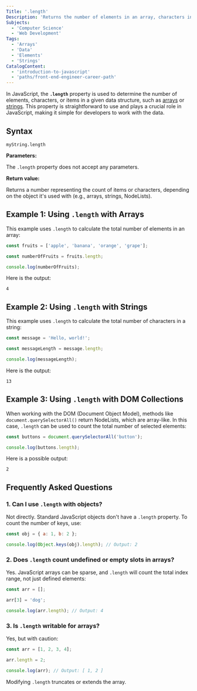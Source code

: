```yaml
---
Title: '.length'
Description: 'Returns the number of elements in an array, characters in a string, or items in array-like objects such as NodeLists.'
Subjects:
  - 'Computer Science'
  - 'Web Development'
Tags:
  - 'Arrays'
  - 'Data'
  - 'Elements'
  - 'Strings'
CatalogContent:
  - 'introduction-to-javascript'
  - 'paths/front-end-engineer-career-path'
---
```


In JavaScript, the **`.length`** property is used to determine the number of elements, characters, or items in a given data structure, such as [arrays](https://www.codecademy.com/resources/docs/javascript/arrays) or [strings](https://www.codecademy.com/resources/docs/javascript/strings). This property is straightforward to use and plays a crucial role in JavaScript, making it simple for developers to work with the data.

## Syntax

```pseudo
myString.length
```

**Parameters:**

The `.length` property does not accept any parameters.

**Return value:**

Returns a number representing the count of items or characters, depending on the object it's used with (e.g., arrays, strings, NodeLists).

## Example 1: Using `.length` with Arrays

This example uses `.length` to calculate the total number of elements in an array:

```js
const fruits = ['apple', 'banana', 'orange', 'grape'];

const numberOfFruits = fruits.length;

console.log(numberOfFruits);
```

Here is the output:

```shell
4
```

## Example 2: Using `.length` with Strings

This example uses `.length` to calculate the total number of characters in a string:

```js
const message = 'Hello, world!';

const messageLength = message.length;

console.log(messageLength);
```

Here is the output:

```shell
13
```

## Example 3: Using `.length` with DOM Collections

When working with the DOM (Document Object Model), methods like `document.querySelectorAll()` return NodeLists, which are array-like. In this case, `.length` can be used to count the total number of selected elements:

```js
const buttons = document.querySelectorAll('button');

console.log(buttons.length);
```

Here is a possible output:

```shell
2
```

## Frequently Asked Questions

### 1. Can I use `.length` with objects?

Not directly. Standard JavaScript objects don't have a `.length` property. To count the number of keys, use:

```js
const obj = { a: 1, b: 2 };

console.log(Object.keys(obj).length); // Output: 2
```

### 2. Does `.length` count undefined or empty slots in arrays?

Yes. JavaScript arrays can be sparse, and `.length` will count the total index range, not just defined elements:

```js
const arr = [];

arr[3] = 'dog';

console.log(arr.length); // Output: 4
```

### 3. Is `.length` writable for arrays?

Yes, but with caution:

```js
const arr = [1, 2, 3, 4];

arr.length = 2;

console.log(arr); // Output: [ 1, 2 ]
```

Modifying `.length` truncates or extends the array.
